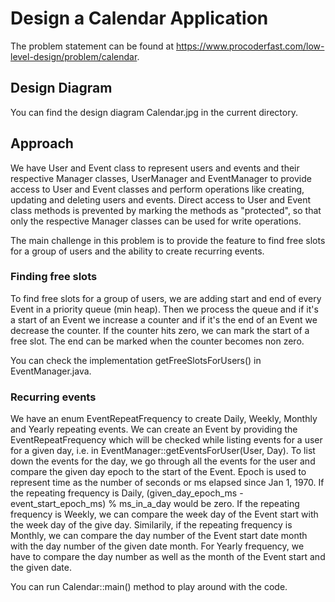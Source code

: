 # Design a Calendar Application

The problem statement can be found at https://www.procoderfast.com/low-level-design/problem/calendar.

## Design Diagram

You can find the design diagram Calendar.jpg in the current directory.

## Approach

We have User and Event class to represent users and events and their respective Manager classes, UserManager and EventManager to provide access to User and Event classes and perform operations like creating, updating and deleting users and events. Direct access to User and Event class methods is prevented by marking the methods as "protected", so that only the respective Manager classes can be used for write operations.

The main challenge in this problem is to provide the feature to find free slots for a group of users and the ability to create recurring events.

### Finding free slots

To find free slots for a group of users, we are adding start and end of every Event in a priority queue (min heap). Then we process the queue and if it's a start of an Event we increase a counter and if it's the end of an Event we decrease the counter. If the counter hits zero, we can mark the start of a free slot. The end can be marked when the counter becomes non zero. 

You can check the implementation getFreeSlotsForUsers() in EventManager.java.

### Recurring events

We have an enum EventRepeatFrequency to create Daily, Weekly, Monthly and Yearly repeating events. We can create an Event by providing the EventRepeatFrequency which will be checked while listing events for a user for a given day, i.e. in EventManager::getEventsForUser(User, Day). To list down the events for the day, we go through all the events for the user and compare the given day epoch to the start of the Event. Epoch is used to represent time as the number of seconds or ms elapsed since Jan 1, 1970. 
If the repeating frequency is Daily, (given_day_epoch_ms - event_start_epoch_ms) % ms_in_a_day would be zero. 
If the repeating frequency is Weekly, we can compare the week day of the Event start with the week day of the give day.
Similarily, if the repeating frequency is Monthly, we can compare the day number of the Event start date month with the day number of the given date month.
For Yearly frequency, we have to compare the day number as well as the month of the Event start and the given date.

You can run Calendar::main() method to play around with the code.